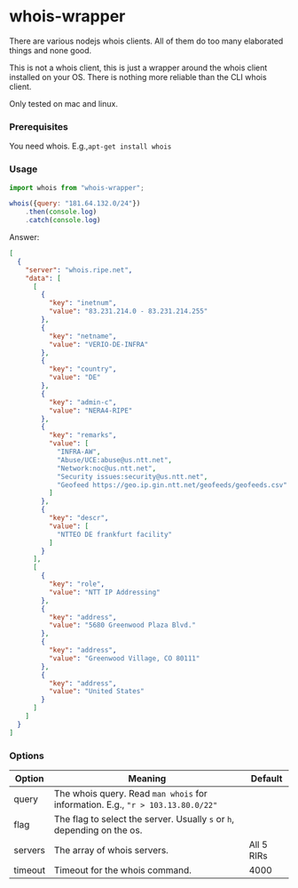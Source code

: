 # whois-wrapper

There are various nodejs whois clients. All of them do too many elaborated things and none good.

This is not a whois client, this is just a wrapper around the whois client installed on your OS. There is nothing more
reliable than the CLI whois client.

Only tested on mac and linux.

### Prerequisites

You need whois. E.g.,`apt-get install whois`

### Usage

```js
import whois from "whois-wrapper";

whois({query: "181.64.132.0/24"})
    .then(console.log)
    .catch(console.log)
```

Answer:

```json
[
  {
    "server": "whois.ripe.net",
    "data": [
      [
        {
          "key": "inetnum",
          "value": "83.231.214.0 - 83.231.214.255"
        },
        {
          "key": "netname",
          "value": "VERIO-DE-INFRA"
        },
        {
          "key": "country",
          "value": "DE"
        },
        {
          "key": "admin-c",
          "value": "NERA4-RIPE"
        },
        {
          "key": "remarks",
          "value": [
            "INFRA-AW",
            "Abuse/UCE:abuse@us.ntt.net",
            "Network:noc@us.ntt.net",
            "Security issues:security@us.ntt.net",
            "Geofeed https://geo.ip.gin.ntt.net/geofeeds/geofeeds.csv"
          ]
        },
        {
          "key": "descr",
          "value": [
            "NTTEO DE frankfurt facility"
          ]
        }
      ],
      [
        {
          "key": "role",
          "value": "NTT IP Addressing"
        },
        {
          "key": "address",
          "value": "5680 Greenwood Plaza Blvd."
        },
        {
          "key": "address",
          "value": "Greenwood Village, CO 80111"
        },
        {
          "key": "address",
          "value": "United States"
        }
      ]
    ]
  }
]
```

### Options

| Option  | Meaning                                                                         | Default    |
|---------|---------------------------------------------------------------------------------|------------|
| query   | The whois query. Read `man whois` for information. E.g., `"r > 103.13.80.0/22"` |            |
| flag    | The flag to select the server. Usually `s` or `h`, depending on the os.         |            |
| servers | The array of whois servers.                                                     | All 5 RIRs |
| timeout | Timeout for the whois command.                                                  | 4000       |
